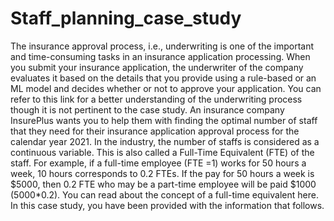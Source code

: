# Staff_planning_case_study
The insurance approval process, i.e., underwriting is one of the important and time-consuming tasks in an insurance application processing. When you submit your insurance application, the underwriter of the company evaluates it based on the details that you provide using a rule-based or an ML model and decides whether or not to approve your application. You can refer to this link for a better understanding of the underwriting process though it is not pertinent to the case study.     An insurance company InsurePlus wants you to help them with finding the optimal number of staff that they need for their insurance application approval process for the calendar year 2021.  In the industry, the number of staffs is considered as a continuous variable. This is also called a Full-Time Equivalent (FTE) of the staff. For example, if a full-time employee (FTE =1) works for 50 hours a week, 10 hours corresponds to 0.2 FTEs. If the pay for 50 hours a week is $5000, then 0.2 FTE who may be a part-time employee will be paid $1000 (5000*0.2). You can read about the concept of a full-time equivalent here. In this case study, you have been provided with the information that follows.
